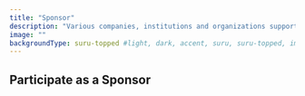 ```yaml
---
title: "Sponsor"
description: "Various companies, institutions and organizations support the Indonesian Ubuntu community in various ways to help them become more active."
image: ""
backgroundType: suru-topped #light, dark, accent, suru, suru-topped, image
---
```


## Participate as a Sponsor
